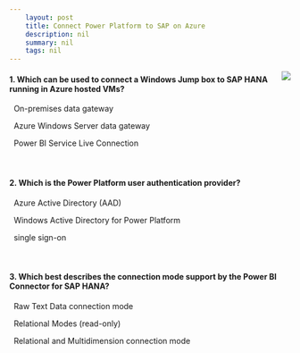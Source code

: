 ```yaml
---
    layout: post
    title: Connect Power Platform to SAP on Azure 
    description: nil
    summary: nil
    tags: nil
---
```



 <a target="_blank" href="https://docs.microsoft.com/en-us/learn/modules/connect-power-platform-to-sap-azure/7-knowledge-check/"><i class="fas fa-external-link-alt"></i> </a>
 <img align="right" src="https://docs.microsoft.com/en-us/learn/achievements/azure-sap-connect-power-platform.svg">
####  1. Which can be used to connect a Windows Jump box to SAP HANA running in Azure hosted VMs?


<i class='fas fa-check-square' style='color: Dodgerblue;'></i> &nbsp;&nbsp;On-premises data gateway

<i class='far fa-square'></i> &nbsp;&nbsp;Azure Windows Server data gateway

<i class='far fa-square'></i> &nbsp;&nbsp;Power BI Service Live Connection
<br />
<br />
<br />

####  2. Which is the Power Platform user authentication provider?


<i class='fas fa-check-square' style='color: Dodgerblue;'></i> &nbsp;&nbsp;Azure Active Directory (AAD)

<i class='far fa-square'></i> &nbsp;&nbsp;Windows Active Directory for Power Platform

<i class='far fa-square'></i> &nbsp;&nbsp;single sign-on
<br />
<br />
<br />

####  3. Which best describes the connection mode support by the Power BI Connector for SAP HANA?


<i class='far fa-square'></i> &nbsp;&nbsp;Raw Text Data connection mode

<i class='far fa-square'></i> &nbsp;&nbsp;Relational Modes (read-only)

<i class='fas fa-check-square' style='color: Dodgerblue;'></i> &nbsp;&nbsp;Relational and Multidimension connection mode
<br />
<br />
<br />
